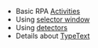 * Basic RPA [Activities](https://openrpa.openrpa.dk/pages/activities)
* Using [selector window](https://openrpa.openrpa.dk/pages/selector-window)
* Using [detectors](https://openrpa.openrpa.dk/pages/detectors)
* Details about [TypeText](https://openrpa.openrpa.dk/pages/typetext-syntax)
